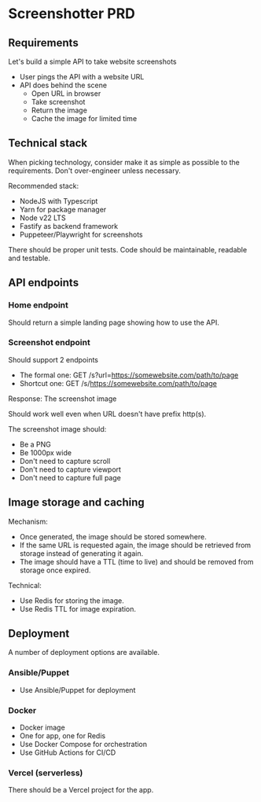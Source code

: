 # Screenshotter PRD

## Requirements

Let's build a simple API to take website screenshots

- User pings the API with a website URL 
- API does behind the scene
  - Open URL in browser
  - Take screenshot
  - Return the image
  - Cache the image for limited time

## Technical stack

When picking technology, consider make it as simple as possible to the requirements. Don't over-engineer unless necessary.

Recommended stack:
- NodeJS with Typescript
- Yarn for package manager
- Node v22 LTS
- Fastify as backend framework
- Puppeteer/Playwright for screenshots

There should be proper unit tests.
Code should be maintainable, readable and testable.

## API endpoints

### Home endpoint

Should return a simple landing page showing how to use the API.

### Screenshot endpoint

Should support 2 endpoints

- The formal one: GET /s?url=https://somewebsite.com/path/to/page
- Shortcut one: GET /s/https://somewebsite.com/path/to/page

Response: The screenshot image

Should work well even when URL doesn't have prefix http(s).

The screenshot image should:
- Be a PNG
- Be 1000px wide
- Don't need to capture scroll
- Don't need to capture viewport
- Don't need to capture full page

## Image storage and caching

Mechanism:
- Once generated, the image should be stored somewhere.
- If the same URL is requested again, the image should be retrieved from storage instead of generating it again.
- The image should have a TTL (time to live) and should be removed from storage once expired.

Technical:
- Use Redis for storing the image.
- Use Redis TTL for image expiration.

## Deployment

A number of deployment options are available.

### Ansible/Puppet

- Use Ansible/Puppet for deployment

### Docker

- Docker image
- One for app, one for Redis
- Use Docker Compose for orchestration
- Use GitHub Actions for CI/CD

### Vercel (serverless)

There should be a Vercel project for the app.

